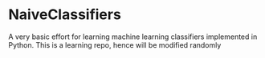 # NaiveClassifiers
A very basic effort for learning machine learning classifiers implemented in Python. This is a learning repo, hence will be modified randomly
